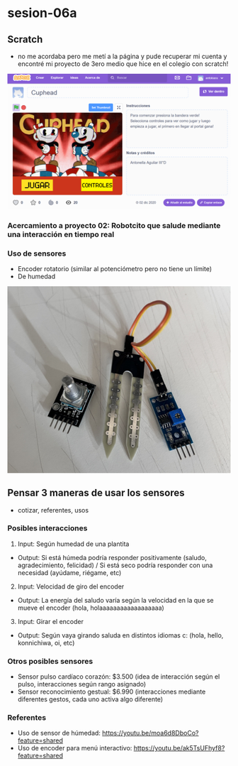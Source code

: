 # sesion-06a

## Scratch

- no me acordaba pero me metí a la página y pude recuperar mi cuenta y encontré mi proyecto de 3ero medio que hice en el colegio con scratch!

![cuphead](./imagenes/scratch.png)

### Acercamiento a proyecto 02: Robotcito que salude mediante una interacción en tiempo real

### Uso de sensores

- Encoder rotatorio (similar al potenciómetro pero no tiene un límite)
- De humedad

![sensores](./imagenes/sensores.jpg)

## Pensar 3 maneras de usar los sensores

- cotizar, referentes, usos

### Posibles interacciones

1. Input: Según humedad de una plantita
- Output: Si está húmeda podría responder positivamente (saludo, agradecimiento, felicidad) / Si está seco podría responder con una necesidad (ayúdame, riégame, etc)

2. Input: Velocidad de giro del encoder
- Output: La energía del saludo varía según la velocidad en la que se mueve el encoder (hola, holaaaaaaaaaaaaaaaaaa)

3. Input: Girar el encoder
- Output: Según vaya girando saluda en distintos idiomas c: (hola, hello, konnichiwa, oi, etc)

### Otros posibles sensores

- Sensor pulso cardíaco corazón: $3.500 (idea de interacción según el pulso, interacciones según rango asignado)
- Sensor reconocimiento gestual: $6.990 (interacciones mediante diferentes gestos, cada uno activa algo diferente)

### Referentes

- Uso de sensor de húmedad: <https://youtu.be/moa6d8DboCo?feature=shared>
- Uso de encoder para menú interactivo: <https://youtu.be/ak5TsUFhyf8?feature=shared>
